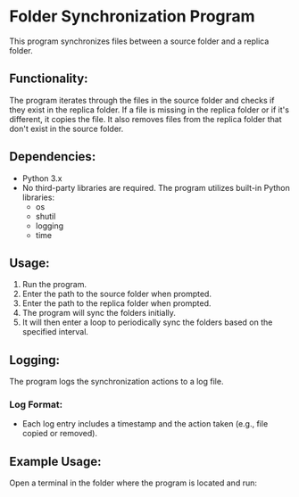 # Folder Synchronization Program

This program synchronizes files between a source folder and a replica folder.

## Functionality:

The program iterates through the files in the source folder and checks if they exist in the replica folder. If a file is missing in the replica folder or if it's different, it copies the file. It also removes files from the replica folder that don't exist in the source folder.

## Dependencies:

- Python 3.x
- No third-party libraries are required. The program utilizes built-in Python libraries:
  - os
  - shutil
  - logging
  - time

## Usage:

1. Run the program.
2. Enter the path to the source folder when prompted.
3. Enter the path to the replica folder when prompted.
4. The program will sync the folders initially.
5. It will then enter a loop to periodically sync the folders based on the specified interval.

## Logging:

The program logs the synchronization actions to a log file.

### Log Format:

- Each log entry includes a timestamp and the action taken (e.g., file copied or removed).

## Example Usage:

Open a terminal in the folder where the program is located and run:
